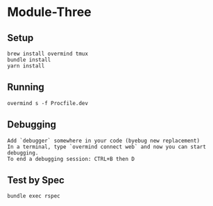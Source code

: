 # Module-Three

## Setup

```
brew install overmind tmux
bundle install
yarn install
```

## Running

```
overmind s -f Procfile.dev
```

## Debugging

```
Add `debugger` somewhere in your code (byebug new replacement)
In a terminal, type `overmind connect web` and now you can start debugging.
To end a debugging session: CTRL+B then D
```

## Test by Spec

```
bundle exec rspec
```